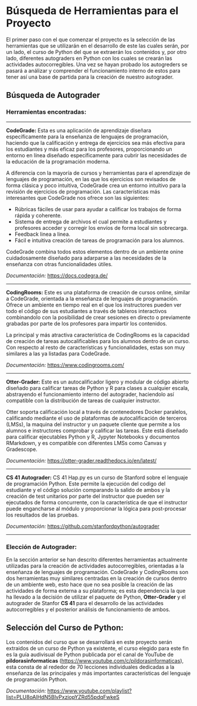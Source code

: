 # Búsqueda de Herramientas para el Proyecto

El primer paso con el que comenzar el proyecto es la selección de las herramientas que se utilizarán en el desarrollo de este las cuales serán, por un lado, el curso de Python
del que se extraerán los contenidos y, por otro lado, diferentes autograders en Python con los cuales se crearán las actividades autocorregibles.
Una vez se hayan probado los autogreders se pasará a análizar y comprender el funcionamiento interno de estos para tener así una base de partida para la creación de nuestro autograder.

## Búsqueda de Autograder
### Herramientas encontradas:
---
**CodeGrade:** Esta es una aplicación de aprendizaje diseñara específicamente para la enseñanza de lenguajes de programación,
haciendo que la calificación y entrega de ejercicios sea más efectiva para los estudiantes y más eficaz para los profesores,
proporcionando un entorno en línea diseñado específicamente para cubrir las necesidades de la educación de la programación moderna.

A diferencia con la mayoría de cursos y herramientas para el aprendizaje de lenguajes de programación, en las que los ejercicios 
son revisados de forma clásica y poco intuitiva, CodeGrade crea un entorno intuitivo para la revisión de ejercicios de programación.
Las características más interesantes que CodeGrade nos ofrece son las siguientes:
- Rúbricas fáciles de usar para ayudar a calificar los trabajos de forma rápida y coherente.
- Sistema de entrega de archivos el cual permite a estudiantes y profesores acceder y corregir los envíos de forma local sin sobrecarga.
- Feedback linea a linea.
- Fácil e intuitiva creación de tareas de programación para los alumnos.

CodeGrade combina todos estos elementos dentro de un ambiente onine cuidadosamente diseñado para adarparse a las necesidades de la
enseñanza con otras funcionalidades útiles. 

*Documentación:* https://docs.codegra.de/

---
**CodingRooms:** Este es una plataforma de creación de cursos online, similar a CodeGrade, orientada a la enseñanza de lenguajes de programación.
Ofrece un ambiente en tiempo real en el que los instructores pueden ver todo el código de sus estudiantes a través de tableros interactivos combinandolo 
con la posibilidad de crear sesiones en directo o previamente grabadas por parte de los profesores para impartir los contenidos.

La principal y más atractiva característica de CodingRooms es la capacidad de creación de tareas autocalificables para los alumnos dentro de 
un curso. Con respecto al resto de características y funcionalidades, estas son muy similares a las ya listadas para CodeGrade.

*Documentación:* https://www.codingrooms.com/

---
**Otter-Grader:** Este es un autocalificador ligero y modular de código abierto diseñado para calificar tareas de Python y R para clases a cualquier escala, abstrayendo el funcionamiento interno del autograder, haciendolo así compatible con la distribución de tareas de cualquier instructor.

Otter soporta calificación local a través de contenedores Docker paralelos, calificando mediante el uso de plataformas de autocalificación de terceros (LMSs), la maquina del instructor y un paquete cliente que permite a los alumnos e instructores comprobar y calificar las tareas. Este está diseñado para calificar ejecutables Python y R, Jypyter Notebooks y documentos RMarkdown, y es compatible con diferentes LMSs como Canvas y Gradescope.

*Documentación:* https://otter-grader.readthedocs.io/en/latest/

---
**CS 41 Autograder:** CS 41 Hap.py es un curso de Stanford sobre el lenguaje de programación Python. Este permite la ejecución del codigo del estudiante y el código solución comparando la salido de ambos y la creación de test unitarios por parte del instructor que pueden ser ejecutados de forma concurrente, con la característica de que el instructor puede engancharse al módulo y proporcionar la lógica para post-procesar los resultados de las pruebas.

*Documentación:* https://github.com/stanfordpython/autograder

---
### Elección de Autograder:
En la sección anterior se han descrito diferentes herramientas actualmente utilizadas para la creación de actividades autocorregibles, orientadas a la enseñanza de lenguajes de programación. CodeGrade y CodingRooms son dos herramientas muy similares centradas en la creación de cursos dentro de un ambiente web, esto hace que no sea posible la creación de las actividades de forma externa a su plataforma; es esta dependencia la que ha llevado a la decisión de utilizar el paquete de Python, **Otter-Grader** y el autograder de Stanfor **CS 41** para el desarrollo de las actividades autocorregibles y el posterior análisis de funcionamiento de ambos.

## Selección del Curso de Python:
Los contenidos del curso que se desarrollará en este proyecto serán extraidos de un curso de Python ya existente, el curso elegido para este fin es la guía audivisual de Python  publicada por el canal de YouTube de **pildorasinformaticas** (https://www.youtube.com/c/pildorasinformaticas), esta consta de al rededor de 70 lecciones individuales dedicadas a la enseñanza de las principales y más importantes características del lenguaje de programación Python.

*Documentación:* https://www.youtube.com/playlist?list=PLU8oAlHdN5BlvPxziopYZRd55pdqFwkeS

